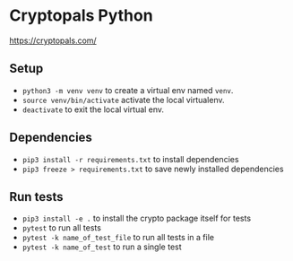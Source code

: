 # Cryptopals Python

https://cryptopals.com/

## Setup

- `python3 -m venv venv` to create a virtual env named `venv`.
- `source venv/bin/activate` activate the local virtualenv.
- `deactivate` to exit the local virtual env.

## Dependencies

- `pip3 install -r requirements.txt` to install dependencies
- `pip3 freeze > requirements.txt` to save newly installed dependencies

## Run tests

- `pip3 install -e .` to install the crypto package itself for tests
- `pytest` to run all tests
- `pytest -k name_of_test_file` to run all tests in a file
- `pytest -k name_of_test` to run a single test
